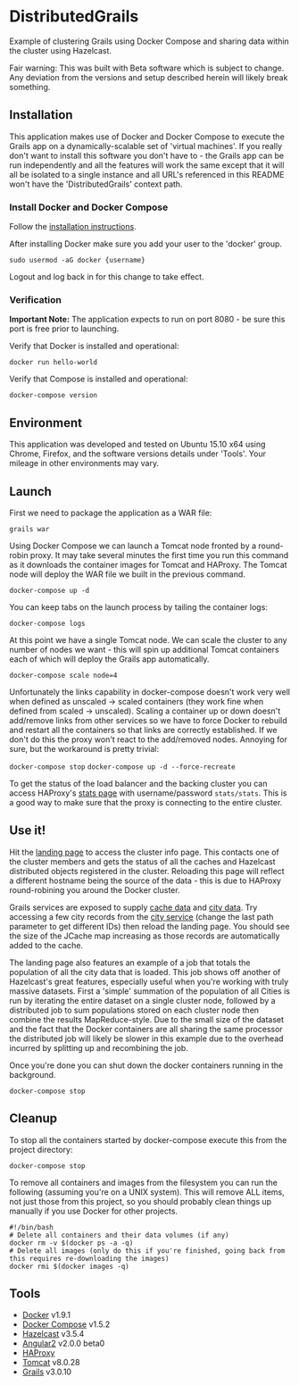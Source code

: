 # DistributedGrails
Example of clustering Grails using Docker Compose and sharing data within the cluster using Hazelcast.

Fair warning: This was built with Beta software which is subject to change. Any deviation from the versions and setup described herein will likely break something.

## Installation
This application makes use of Docker and Docker Compose to execute the Grails app on a dynamically-scalable set of 'virtual machines'. If you really don't want to install this software you don't have to - the Grails app can be run independently and all the features will work the same except that it will all be isolated to a single instance and all URL's referenced in this README won't have the 'DistributedGrails' context path.

### Install Docker and Docker Compose
Follow the [installation instructions](https://docs.docker.com/compose/install/).

After installing Docker make sure you add your user to the 'docker' group.

`sudo usermod -aG docker {username}`

Logout and log back in for this change to take effect.

### Verification
**Important Note:** The application expects to run on port 8080 - be sure this port is free prior to launching.

Verify that Docker is installed and operational:

`docker run hello-world`

Verify that Compose is installed and operational:

`docker-compose version`

## Environment
This application was developed and tested on Ubuntu 15.10 x64 using Chrome, Firefox, and the software versions details under 'Tools'. Your mileage in other environments may vary.

## Launch
First we need to package the application as a WAR file:

`grails war`

Using Docker Compose we can launch a Tomcat node fronted by a round-robin proxy. It may take several minutes the first time you run this command as it downloads the container images for Tomcat and HAProxy. The Tomcat node will deploy the WAR file we built in the previous command.

`docker-compose up -d`

You can keep tabs on the launch process by tailing the container logs:

`docker-compose logs`

At this point we have a single Tomcat node. We can scale the cluster to any number of nodes we want - this will spin up additional Tomcat containers each of which will deploy the Grails app automatically.

`docker-compose scale node=4`

Unfortunately the links capability in docker-compose doesn't work very well when defined as unscaled -> scaled containers (they work fine when defined from scaled -> unscaled). Scaling a container up or down doesn't add/remove links from other services so we have to force Docker to rebuild and restart all the containers so that links are correctly established. If we don't do this the proxy won't react to the add/removed nodes. Annoying for sure, but the workaround is pretty trivial:

`docker-compose stop`
`docker-compose up -d --force-recreate`

To get the status of the load balancer and the backing cluster you can access HAProxy's [stats page](http://localhost:1936) with username/password `stats/stats`. This is a good way to make sure that the proxy is connecting to the entire cluster.

## Use it!
Hit the [landing page](http://localhost:8080/DistributedGrails/) to access the cluster info page. This contacts one of the cluster members and gets the status of all the caches and Hazelcast distributed objects registered in the cluster. Reloading this page will reflect a different hostname being the source of the data - this is due to HAProxy round-robining you around the Docker cluster.

Grails services are exposed to supply [cache data](http://localhost:8080/DistributedGrails/cache) and [city data](http://localhost:8080/DistributedGrails/city). Try accessing a few city records from the [city service](http://localhost:8080/DistributedGrails/city/0) (change the last path parameter to get different IDs) then reload the landing page. You should see the size of the JCache map increasing as those records are automatically added to the cache.

The landing page also features an example of a job that totals the population of all the city data that is loaded. This job shows off another of Hazelcast's great features, especially useful when you're working with truly massive datasets. First a 'simple' summation of the population of all Cities is run by iterating the entire dataset on a single cluster node, followed by a distributed job to sum populations stored on each cluster node then combine the results MapReduce-style. Due to the small size of the dataset and the fact that the Docker containers are all sharing the same processor the distributed job will likely be slower in this example due to the overhead incurred by splitting up and recombining the job.

Once you're done you can shut down the docker containers running in the background.

`docker-compose stop`

## Cleanup
To stop all the containers started by docker-compose execute this from the project directory:

`docker-compose stop`

To remove all containers and images from the filesystem you can run the following (assuming you're on a UNIX system). This will remove ALL items, not just those from this project, so you should probably clean things up manually if you use Docker for other projects.
```
#!/bin/bash
# Delete all containers and their data volumes (if any)
docker rm -v $(docker ps -a -q)
# Delete all images (only do this if you're finished, going back from this requires re-downloading the images)
docker rmi $(docker images -q)
```

## Tools
* [Docker](https://www.docker.com/) v1.9.1
* [Docker Compose](https://docs.docker.com/compose/) v1.5.2
* [Hazelcast](http://hazelcast.org/) v3.5.4
* [Angular2](https://angular.io/) v2.0.0 beta0
* [HAProxy](https://github.com/tutumcloud/haproxy)
* [Tomcat](https://tomcat.apache.org/) v8.0.28
* [Grails](https://grails.org/) v3.0.10
